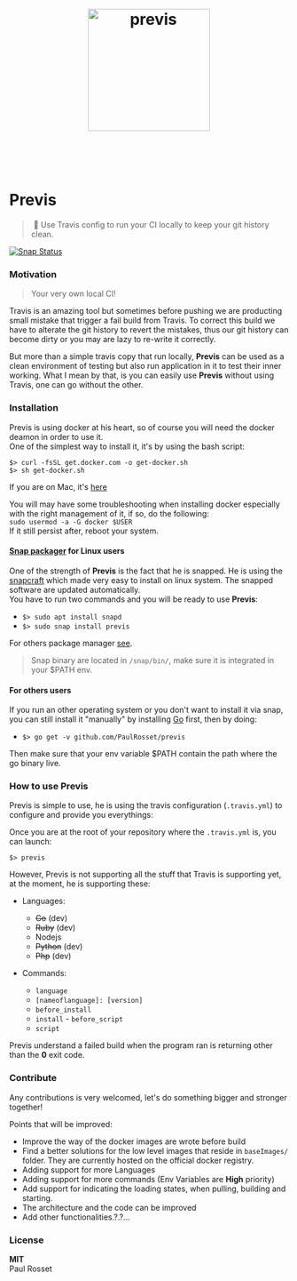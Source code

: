 <h1 align="center">
	<br>
	<img width="220" src="https://rawgit.com/PaulRosset/previs/master/media/logo.png" alt="previs">
	<br>
	<br>
	<br>
</h1>

# Previs

> 🎯 Use Travis config to run your CI locally to keep your git history clean.

[![Snap Status](https://build.snapcraft.io/badge/PaulRosset/previs.svg)](https://build.snapcraft.io/user/PaulRosset/previs)

### Motivation

> Your very own local CI!

Travis is an amazing tool but sometimes before pushing we are producting small mistake that trigger a fail build from Travis. To correct this build we have to alterate the git history to revert the mistakes, thus our git history can become dirty or you may are lazy to re-write it correctly.

But more than a simple travis copy that run locally, **Previs** can be used as a clean environment of testing but also run application in it to test their inner working. What I mean by that, is you can easily use **Previs** without using Travis, one can go without the other.

### Installation

Previs is using docker at his heart, so of course you will need the docker deamon in order to use it.  
One of the simplest way to install it, it's by using the bash script:
```
$> curl -fsSL get.docker.com -o get-docker.sh
$> sh get-docker.sh
```

If you are on Mac, it's [here](https://docs.docker.com/docker-for-mac/install/#install-and-run-docker-for-mac)

You will may have some troubleshooting when installing docker especially with the right management of it, if so, do the following:  
`sudo usermod -a -G docker $USER`  
If it still persist after, reboot your system.

#### [Snap packager](https://snapcraft.io/) for Linux users

One of the strength of **Previs** is the fact that he is snapped. He is using the [snapcraft](https://docs.snapcraft.io/) which made very easy to install on linux system. The snapped software are updated automatically.  
You have to run two commands and you will be ready to use **Previs**:

- `$> sudo apt install snapd`
- `$> sudo snap install previs`

For others package manager [see](https://docs.snapcraft.io/core/install).

> Snap binary are located in `/snap/bin/`, make sure it is integrated in your $PATH env.

#### For others users

If you run an other operating system or you don't want to install it via snap, you can still install it "manually" by installing [Go](https://golang.org/doc/install) first, then by doing:

- `$> go get -v github.com/PaulRosset/previs`

Then make sure that your env variable $PATH contain the path where the go binary live.

### How to use Previs

Previs is simple to use, he is using the travis configuration (`.travis.yml`) to configure and provide you everythings:

Once you are at the root of your repository where the `.travis.yml` is, you can launch:

`$> previs`

However, Previs is not supporting all the stuff that Travis is supporting yet, at the moment, he is supporting these:

- Languages:
    - ~~Go~~ (dev)
    - ~~Ruby~~ (dev)
    - Nodejs
    - ~~Python~~ (dev)
    - ~~Php~~ (dev)

- Commands:
    - `language`
    - `[nameoflanguage]: [version]`
    - `before_install`
    - `install`
    - `before_script`
    - `script`

Previs understand a failed build when the program ran is returning other than the **0** exit code.

### Contribute

Any contributions is very welcomed, let's do something bigger and stronger together!

Points that will be improved:
- Improve the way of the docker images are wrote before build
- Find a better solutions for the low level images that reside in `baseImages/` folder. They are currently hosted on the official docker registry.
- Adding support for more Languages
- Adding support for more commands (Env Variables are **High** priority)
- Add support for indicating the loading states, when pulling, building and starting.
- The architecture and the code can be improved
- Add other functionalities.?.?...

### License 

**MIT**  
Paul Rosset